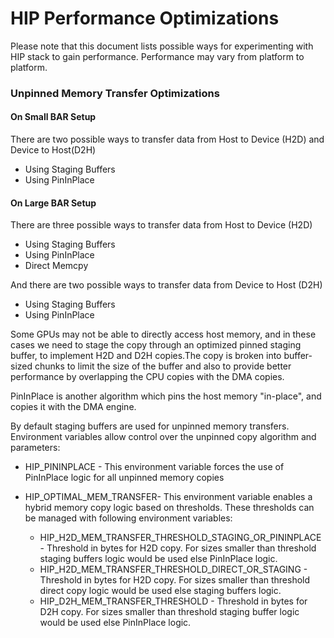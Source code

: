 # HIP Performance Optimizations

Please note that this document lists possible ways for experimenting with HIP stack to gain performance. Performance may vary from platform to platform.

### Unpinned Memory Transfer Optimizations
 
#### On Small BAR Setup

There are two possible ways to transfer data from Host to Device (H2D) and Device to Host(D2H)
 * Using Staging Buffers
 * Using PinInPlace

#### On Large BAR Setup

There are three possible ways to transfer data from Host to Device (H2D)
 * Using Staging Buffers
 * Using PinInPlace
 * Direct Memcpy
 
 And there are two possible ways to transfer data from Device to Host (D2H)
 * Using Staging Buffers
 * Using PinInPlace
 
Some GPUs may not be able to directly access host memory, and in these cases we need to
stage the copy through an optimized pinned staging buffer, to implement H2D and D2H copies.The copy is broken into buffer-sized chunks to limit the size of the buffer and also to provide better performance by overlapping the CPU copies with the DMA copies.

PinInPlace is another algorithm which pins the host memory "in-place", and copies it with the DMA engine.  

By default staging buffers are used for unpinned memory transfers. Environment variables allow control over the unpinned copy algorithm and parameters:

- HIP_PININPLACE - This environment variable forces the use of PinInPlace logic for all unpinned memory copies

- HIP_OPTIMAL_MEM_TRANSFER- This environment variable enables a hybrid memory copy logic based on thresholds. These thresholds can be managed with following environment variables:
  -   HIP_H2D_MEM_TRANSFER_THRESHOLD_STAGING_OR_PININPLACE - Threshold in bytes for H2D copy. For sizes smaller than threshold staging buffers logic would be used else PinInPlace logic.
  -   HIP_H2D_MEM_TRANSFER_THRESHOLD_DIRECT_OR_STAGING - Threshold in bytes for H2D copy. For sizes smaller than threshold direct copy logic would be used else staging buffers logic.
  -   HIP_D2H_MEM_TRANSFER_THRESHOLD - Threshold in bytes for D2H copy. For sizes smaller than threshold staging buffer logic would be used else PinInPlace logic.



